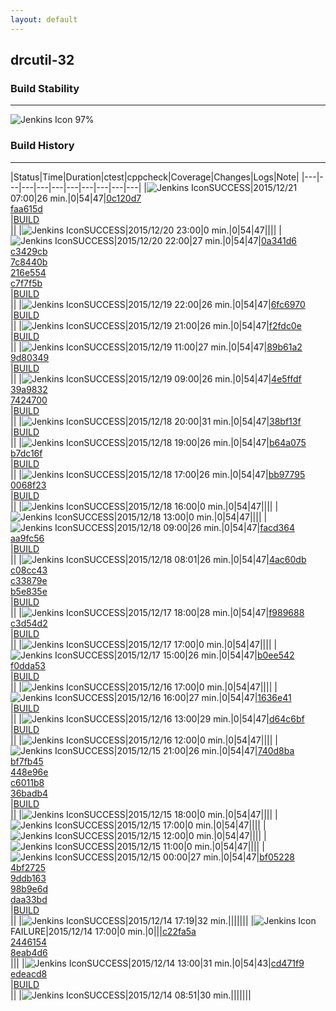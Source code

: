 ```yaml
---
layout: default
---
```

## drcutil-32
### Build Stability
___
![Jenkins Icon](http://jenkinshrg.github.io/images/48x48/health-80plus.png)
97%
  
### Build History
___
|Status|Time|Duration|<span class='badge'>ctest</span>|<span class='badge'>cppcheck</span>|Coverage|Changes|Logs|Note|
|---|---|---|---|---|---|---|---|---|---|
|![Jenkins Icon](http://jenkinshrg.github.io/images/24x24/blue.png)SUCCESS|2015/12/21 07:00|26 min.|0|54|47|[0c120d7](https://github.com/fkanehiro/hrpsys-base/commit/0c120d7bc50d978ee0c113a4f884c0409414e0c6)<br>[faa615d](https://github.com/fkanehiro/hrpsys-base/commit/faa615da3220c16e9d1b8f8cfbd03484e6ecbc9a)<br>|[BUILD](https://drive.google.com/file/d/0B54sHwaxmuM4TVd6c29IVWpoa2M/view?usp=drivesdk)<br>||
|![Jenkins Icon](http://jenkinshrg.github.io/images/24x24/blue.png)SUCCESS|2015/12/20 23:00|0 min.|0|54|47||||
|![Jenkins Icon](http://jenkinshrg.github.io/images/24x24/blue.png)SUCCESS|2015/12/20 22:00|27 min.|0|54|47|[0a341d6](https://github.com/fkanehiro/hrpsys-base/commit/0a341d62b0ebbe6457c380c9fd4e6a88a9399f20)<br>[c3429cb](https://github.com/fkanehiro/hrpsys-base/commit/c3429cbec5cf7bfb6304891004b2e6a708f9e9a2)<br>[7c8440b](https://github.com/fkanehiro/hrpsys-base/commit/7c8440b91e21f714c9863da221822b855917f2d2)<br>[216e554](https://github.com/fkanehiro/hrpsys-base/commit/216e55490b9d6e2728dd84c6508a6c6a5bbe17a8)<br>[c7f7f5b](https://github.com/fkanehiro/hrpsys-base/commit/c7f7f5bbec0aeb5e190648346d7c1ef704828d22)<br>|[BUILD](https://drive.google.com/file/d/0B54sHwaxmuM4U3hBakRTQ2pZWUE/view?usp=drivesdk)<br>||
|![Jenkins Icon](http://jenkinshrg.github.io/images/24x24/blue.png)SUCCESS|2015/12/19 22:00|26 min.|0|54|47|[6fc6970](https://github.com/fkanehiro/hrpsys-base/commit/6fc697067fafba27c1601dac40b0d9a1919978f3)<br>|[BUILD](https://drive.google.com/file/d/0B54sHwaxmuM4V2duS2F3QTc4bEE/view?usp=drivesdk)<br>||
|![Jenkins Icon](http://jenkinshrg.github.io/images/24x24/blue.png)SUCCESS|2015/12/19 21:00|26 min.|0|54|47|[f2fdc0e](https://github.com/fkanehiro/hrpsys-base/commit/f2fdc0e6ecdddd9a0a87b6d0987d996120786c04)<br>|[BUILD](https://drive.google.com/file/d/0B54sHwaxmuM4YmVhcEJTcTNEQ1U/view?usp=drivesdk)<br>||
|![Jenkins Icon](http://jenkinshrg.github.io/images/24x24/blue.png)SUCCESS|2015/12/19 11:00|27 min.|0|54|47|[89b61a2](https://github.com/fkanehiro/hrpsys-base/commit/89b61a2568eb6a2eb0641cd2979bb2f441a3b08b)<br>[9d80349](https://github.com/fkanehiro/hrpsys-base/commit/9d80349e5f8ebfdcdf1c8eae296fb95ac1fe3108)<br>|[BUILD](https://drive.google.com/file/d/0B54sHwaxmuM4LVI5blc0SGpZNXM/view?usp=drivesdk)<br>||
|![Jenkins Icon](http://jenkinshrg.github.io/images/24x24/blue.png)SUCCESS|2015/12/19 09:00|26 min.|0|54|47|[4e5ffdf](https://github.com/fkanehiro/hrpsys-base/commit/4e5ffdffa930bad6894b9cbfed932fef55dfbf4a)<br>[39a9832](https://github.com/fkanehiro/hrpsys-base/commit/39a9832cd5db80d3514138bbdd948f1b14a7913a)<br>[7424700](https://github.com/fkanehiro/hrpsys-base/commit/7424700524780ecec0668de444ef19eeab9a6ed4)<br>|[BUILD](https://drive.google.com/file/d/0B54sHwaxmuM4bUhMRTBHR2dEV28/view?usp=drivesdk)<br>||
|![Jenkins Icon](http://jenkinshrg.github.io/images/24x24/blue.png)SUCCESS|2015/12/18 20:00|31 min.|0|54|47|[38bf13f](https://github.com/jrl-umi3218/hmc2/commit/38bf13f651fe48e35641634c3cdc4f45775d5467)<br>|[BUILD](https://drive.google.com/file/d/0B54sHwaxmuM4cC01YVlKUkpkd2c/view?usp=drivesdk)<br>||
|![Jenkins Icon](http://jenkinshrg.github.io/images/24x24/blue.png)SUCCESS|2015/12/18 19:00|26 min.|0|54|47|[b64a075](https://github.com/jrl-umi3218/hmc2/commit/b64a0752307e0108082ca5c21bd01637e59ca156)<br>[b7dc16f](https://github.com/jrl-umi3218/hmc2/commit/b7dc16fb1cc29099e4ebe12dd220fd66e96d07bc)<br>|[BUILD](https://drive.google.com/file/d/0B54sHwaxmuM4Y1ZzTkxsSmtESG8/view?usp=drivesdk)<br>||
|![Jenkins Icon](http://jenkinshrg.github.io/images/24x24/blue.png)SUCCESS|2015/12/18 17:00|26 min.|0|54|47|[bb97795](https://github.com/fkanehiro/hrpsys-base/commit/bb97795d9e385dd52eb0b55f0e62c5b290b2d9f2)<br>[0068f23](https://github.com/fkanehiro/hrpsys-base/commit/0068f232626086391d57b28b0528f4f95ee589bd)<br>|[BUILD](https://drive.google.com/file/d/0B54sHwaxmuM4d1hQZlVVQVEwZG8/view?usp=drivesdk)<br>||
|![Jenkins Icon](http://jenkinshrg.github.io/images/24x24/blue.png)SUCCESS|2015/12/18 16:00|0 min.|0|54|47||||
|![Jenkins Icon](http://jenkinshrg.github.io/images/24x24/blue.png)SUCCESS|2015/12/18 13:00|0 min.|0|54|47||||
|![Jenkins Icon](http://jenkinshrg.github.io/images/24x24/blue.png)SUCCESS|2015/12/18 09:00|26 min.|0|54|47|[facd364](https://github.com/jrl-umi3218/hmc2/commit/facd364094523f52b7918d1e9d3b74b4f29a1a18)<br>[aa9fc56](https://github.com/jrl-umi3218/hmc2/commit/aa9fc568a14aeab5820e1817a52939a96a8acec6)<br>|[BUILD](https://drive.google.com/file/d/0B54sHwaxmuM4NkYxeGVaTjN1azg/view?usp=drivesdk)<br>||
|![Jenkins Icon](http://jenkinshrg.github.io/images/24x24/blue.png)SUCCESS|2015/12/18 08:01|26 min.|0|54|47|[4ac60db](https://github.com/fkanehiro/hrpsys-base/commit/4ac60dbdc69015f723b7cae02a0022a2491e401e)<br>[c08cc43](https://github.com/fkanehiro/hrpsys-base/commit/c08cc4307d2811c75fd25d234b6d16a7dca910b1)<br>[c33879e](https://github.com/fkanehiro/hrpsys-base/commit/c33879eaa2370081b88a7ccb7cfb496d623665db)<br>[b5e835e](https://github.com/fkanehiro/hrpsys-base/commit/b5e835e5ffa936521e4870c0a030fe0466701127)<br>|[BUILD](https://drive.google.com/file/d/0B54sHwaxmuM4amozTEN2WGNWMTQ/view?usp=drivesdk)<br>||
|![Jenkins Icon](http://jenkinshrg.github.io/images/24x24/blue.png)SUCCESS|2015/12/17 18:00|28 min.|0|54|47|[f989688](https://github.com/jrl-umi3218/hmc2/commit/f989688dc3eadecc094e8f53e172e0618700653e)<br>[c3d54d2](https://github.com/jrl-umi3218/hrpsys-humanoid/commit/c3d54d226da479d494e15fcc8457cf13be87da45)<br>|[BUILD](https://drive.google.com/file/d/0B54sHwaxmuM4T3FIMmNRd0N2Q0E/view?usp=drivesdk)<br>||
|![Jenkins Icon](http://jenkinshrg.github.io/images/24x24/blue.png)SUCCESS|2015/12/17 17:00|0 min.|0|54|47||||
|![Jenkins Icon](http://jenkinshrg.github.io/images/24x24/blue.png)SUCCESS|2015/12/17 15:00|26 min.|0|54|47|[b0ee542](https://github.com/fkanehiro/hrpsys-base/commit/b0ee5425372c856e275973ea951cc3b459ab15f9)<br>[f0dda53](https://github.com/fkanehiro/hrpsys-base/commit/f0dda5341e2664f3eb58bd68835fcfcc16345b13)<br>|[BUILD](https://drive.google.com/file/d/0B54sHwaxmuM4VFNwbTNWYl9INkE/view?usp=drivesdk)<br>||
|![Jenkins Icon](http://jenkinshrg.github.io/images/24x24/blue.png)SUCCESS|2015/12/16 17:00|0 min.|0|54|47||||
|![Jenkins Icon](http://jenkinshrg.github.io/images/24x24/blue.png)SUCCESS|2015/12/16 16:00|27 min.|0|54|47|[1636e41](https://github.com/jrl-umi3218/hmc2/commit/1636e41e6f1562fb25c57efc985d76e249eaaa73)<br>|[BUILD](https://drive.google.com/file/d/0B54sHwaxmuM4M2hZX3d0WDZJVlU/view?usp=drivesdk)<br>||
|![Jenkins Icon](http://jenkinshrg.github.io/images/24x24/blue.png)SUCCESS|2015/12/16 13:00|29 min.|0|54|47|[d64c6bf](https://github.com/jrl-umi3218/hmc2/commit/d64c6bf40dc7599511a7a785dae54e1021ab5640)<br>|[BUILD](https://drive.google.com/file/d/0B54sHwaxmuM4di0xb0pZSUZtNzQ/view?usp=drivesdk)<br>||
|![Jenkins Icon](http://jenkinshrg.github.io/images/24x24/blue.png)SUCCESS|2015/12/16 12:00|0 min.|0|54|47||||
|![Jenkins Icon](http://jenkinshrg.github.io/images/24x24/blue.png)SUCCESS|2015/12/15 21:00|26 min.|0|54|47|[740d8ba](https://github.com/fkanehiro/hrpsys-base/commit/740d8baa4e6804c8457525782e59e9eee27ce5f6)<br>[bf7fb45](https://github.com/fkanehiro/hrpsys-base/commit/bf7fb45dec1253b5d3978f8b6a24aa11f217efe8)<br>[448e96e](https://github.com/fkanehiro/hrpsys-base/commit/448e96e8d8a862c9ae3fc41ce06e9f7901c81131)<br>[c6011b8](https://github.com/fkanehiro/hrpsys-base/commit/c6011b865283d9892934d2e2c76a63b15c0f0074)<br>[36badb4](https://github.com/fkanehiro/hrpsys-base/commit/36badb407b504a35de84e93efc548667498b6368)<br>|[BUILD](https://drive.google.com/file/d/0B54sHwaxmuM4UkNTV2lXbm9CWGM/view?usp=drivesdk)<br>||
|![Jenkins Icon](http://jenkinshrg.github.io/images/24x24/blue.png)SUCCESS|2015/12/15 18:00|0 min.|0|54|47||||
|![Jenkins Icon](http://jenkinshrg.github.io/images/24x24/blue.png)SUCCESS|2015/12/15 17:00|0 min.|0|54|47||||
|![Jenkins Icon](http://jenkinshrg.github.io/images/24x24/blue.png)SUCCESS|2015/12/15 12:00|0 min.|0|54|47||||
|![Jenkins Icon](http://jenkinshrg.github.io/images/24x24/blue.png)SUCCESS|2015/12/15 11:00|0 min.|0|54|47||||
|![Jenkins Icon](http://jenkinshrg.github.io/images/24x24/blue.png)SUCCESS|2015/12/15 00:00|27 min.|0|54|47|[bf05228](https://github.com/fkanehiro/hrpsys-base/commit/bf05228153b7c6524070c44063888033a2479004)<br>[4bf2725](https://github.com/fkanehiro/hrpsys-base/commit/4bf2725ca3e3284b68fac3547c6e66e4fd15faec)<br>[9ddb163](https://github.com/fkanehiro/hrpsys-base/commit/9ddb163b6c47167f3ff366431dd9cb4d382f6e76)<br>[98b9e6d](https://github.com/fkanehiro/hrpsys-base/commit/98b9e6df702e520ecf467d2c57d5b7d6d653f29c)<br>[daa33bd](https://github.com/fkanehiro/hrpsys-base/commit/daa33bd5b2d1ec245e27956c672f62fd6906540c)<br>|[BUILD](https://drive.google.com/file/d/0B54sHwaxmuM4bWlsWWgwd20yV1E/view?usp=drivesdk)<br>||
|![Jenkins Icon](http://jenkinshrg.github.io/images/24x24/blue.png)SUCCESS|2015/12/14 17:19|32 min.|||||||
|![Jenkins Icon](http://jenkinshrg.github.io/images/24x24/red.png)FAILURE|2015/12/14 17:00|0 min.|0|||[c22fa5a](https://github.com/fkanehiro/openhrp3/commit/c22fa5a53f1b0296b139cb314128d8e9ba530c94)<br>[2446154](https://github.com/fkanehiro/openhrp3/commit/2446154b2904d33e90ecb49a02fd89b6c61a8fc8)<br>[8eab4d6](https://github.com/fkanehiro/openhrp3/commit/8eab4d6cda9fb7087041a8c0a48f56b02643d506)<br>|||
|![Jenkins Icon](http://jenkinshrg.github.io/images/24x24/blue.png)SUCCESS|2015/12/14 13:00|31 min.|0|54|43|[cd471f9](https://github.com/jrl-umi3218/hmc2/commit/cd471f9a13a62f979045fb194bb2f31c149b35fd)<br>[edeacd8](https://github.com/jrl-umi3218/hrpsys-humanoid/commit/edeacd803482d1878db6ede130046e110123ea36)<br>|[BUILD](https://drive.google.com/file/d/0B54sHwaxmuM4Y0tZVnlfSHM2Qms/view?usp=drivesdk)<br>||
|![Jenkins Icon](http://jenkinshrg.github.io/images/24x24/blue.png)SUCCESS|2015/12/14 08:51|30 min.|||||||
